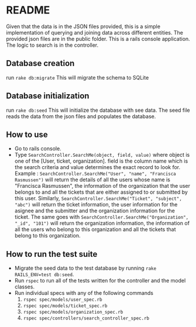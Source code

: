 # README

Given that the data is in the JSON files provided, this is a simple implementation of querying and joining data across different entities. The provided json files are in the public folder. This is a rails console application. The logic to search is in the controller. 

## Database creation
run `rake db:migrate` This will migrate the schema to SQLite

## Database initialization
run `rake db:seed`  This will initialize the database with see data. The seed file reads the data from the json files and populates the database.

## How to use 
- Go to rails console.
- Type `SearchController.SearchMe(object, field, value)` where object is one of the [User, ticket, organization]. field is the column name which is the search criteria and value determines the exact record to look for. 
Example : `SearchController.SearchMe("User", "name", "Francisca Rasmussen")` will return the details of all the users whose name is "Francisca Rasmussen", the information of the organization that the user belongs to and all the tickets that are either assigned to or submitted by this user. 
Similarly, `SearchController.SearchMe("Ticket", "subject", "abc")` will return the ticket information, the user information for the asignee and the submitter and the organization information for the ticket.
The same goes with `SearchController.SearchMe("Organization", "_id", "101")` will return the organization information, the information of all the users who belong to this organization and all the tickets that belong to this organization.

## How to run the test suite
- Migrate the seed data to the test database by running `rake RAILS_ENV=test db:seed`.
- Run `rspec` to run all of the tests written for the controller and the model classes. 
- Run individual specs with any of the following commands
    1. `rspec spec/models/user_spec.rb`
    2. `rspec spec/models/ticket_spec.rb`
    3. `rspec spec/models/organization_spec.rb`
    4. `rspec spec/controllers/search_controller_spec.rb`

